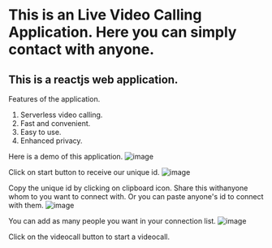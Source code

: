 # This is an Live Video Calling Application. Here you can simply contact with anyone.

## This is a reactjs web application.

Features of the application.

1. Serverless video calling.
2. Fast and convenient.
3. Easy to use.
4. Enhanced privacy.

Here is a demo of this application.
![image](https://github.com/user-attachments/assets/98d63c1e-edd0-43c8-833f-41865dcc55d0)

Click on start button to receive our unique id.
![image](https://github.com/user-attachments/assets/2a1bf4da-97d5-47ff-8c9f-7d288d3109a3)

Copy the unique id by clicking on clipboard icon. Share this withanyone whom to you want to connect with. Or you can paste anyone's id to connect with them.
![image](https://github.com/user-attachments/assets/299c30a7-939e-43ce-a56c-aea4ae3ddac5)

You can add as many people you want in your connection list.
![image](https://github.com/user-attachments/assets/d76ab9b0-8961-4ec0-bff2-358860e1dc08)

Click on the videocall button to start a videocall.



